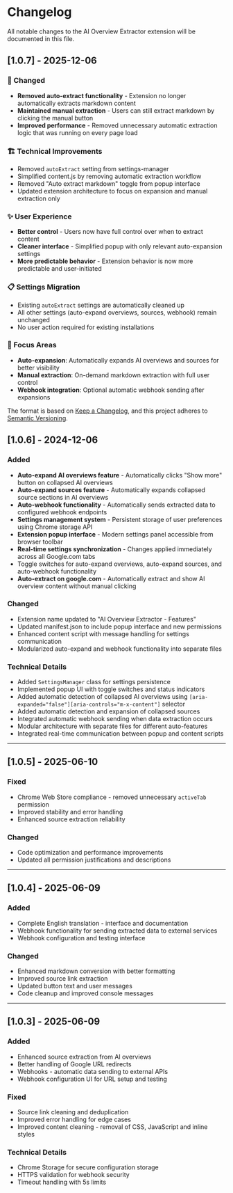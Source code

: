 # Changelog

All notable changes to the AI Overview Extractor extension will be documented in this file.

## [1.0.7] - 2025-12-06

### 🔧 Changed
- **Removed auto-extract functionality** - Extension no longer automatically extracts markdown content
- **Maintained manual extraction** - Users can still extract markdown by clicking the manual button
- **Improved performance** - Removed unnecessary automatic extraction logic that was running on every page load

### 🏗️ Technical Improvements
- Removed `autoExtract` setting from settings-manager
- Simplified content.js by removing automatic extraction workflow
- Removed "Auto extract markdown" toggle from popup interface
- Updated extension architecture to focus on expansion and manual extraction only

### ✨ User Experience
- **Better control** - Users now have full control over when to extract content
- **Cleaner interface** - Simplified popup with only relevant auto-expansion settings
- **More predictable behavior** - Extension behavior is now more predictable and user-initiated

### 📋 Settings Migration
- Existing `autoExtract` settings are automatically cleaned up
- All other settings (auto-expand overviews, sources, webhook) remain unchanged
- No user action required for existing installations

### 🎯 Focus Areas
- **Auto-expansion**: Automatically expands AI overviews and sources for better visibility
- **Manual extraction**: On-demand markdown extraction with full user control
- **Webhook integration**: Optional automatic webhook sending after expansions

The format is based on [Keep a Changelog](https://keepachangelog.com/en/1.0.0/),
and this project adheres to [Semantic Versioning](https://semver.org/spec/v2.0.0.html).

## [1.0.6] - 2024-12-06

### Added
- **Auto-expand AI overviews feature** - Automatically clicks "Show more" button on collapsed AI overviews
- **Auto-expand sources feature** - Automatically expands collapsed source sections in AI overviews
- **Auto-webhook functionality** - Automatically sends extracted data to configured webhook endpoints
- **Settings management system** - Persistent storage of user preferences using Chrome storage API
- **Extension popup interface** - Modern settings panel accessible from browser toolbar
- **Real-time settings synchronization** - Changes applied immediately across all Google.com tabs
- Toggle switches for auto-expand overviews, auto-expand sources, and auto-webhook functionality
- **Auto-extract on google.com** - Automatically extract and show AI overview content without manual clicking

### Changed
- Extension name updated to "AI Overview Extractor - Features"
- Updated manifest.json to include popup interface and new permissions
- Enhanced content script with message handling for settings communication
- Modularized auto-expand and webhook functionality into separate files

### Technical Details
- Added `SettingsManager` class for settings persistence
- Implemented popup UI with toggle switches and status indicators
- Added automatic detection of collapsed AI overviews using `[aria-expanded="false"][aria-controls="m-x-content"]` selector
- Added automatic detection and expansion of collapsed sources
- Integrated automatic webhook sending when data extraction occurs
- Modular architecture with separate files for different auto-features
- Integrated real-time communication between popup and content scripts

---

## [1.0.5] - 2025-06-10

### Fixed
- Chrome Web Store compliance - removed unnecessary `activeTab` permission
- Improved stability and error handling
- Enhanced source extraction reliability

### Changed
- Code optimization and performance improvements
- Updated all permission justifications and descriptions

---

## [1.0.4] - 2025-06-09

### Added
- Complete English translation - interface and documentation
- Webhook functionality for sending extracted data to external services
- Webhook configuration and testing interface

### Changed
- Enhanced markdown conversion with better formatting
- Improved source link extraction
- Updated button text and user messages
- Code cleanup and improved console messages

---

## [1.0.3] - 2025-06-09

### Added
- Enhanced source extraction from AI overviews
- Better handling of Google URL redirects
- Webhooks - automatic data sending to external APIs
- Webhook configuration UI for URL setup and testing

### Fixed
- Source link cleaning and deduplication
- Improved error handling for edge cases
- Improved content cleaning - removal of CSS, JavaScript and inline styles

### Technical Details
- Chrome Storage for secure configuration storage
- HTTPS validation for webhook security
- Timeout handling with 5s limits
